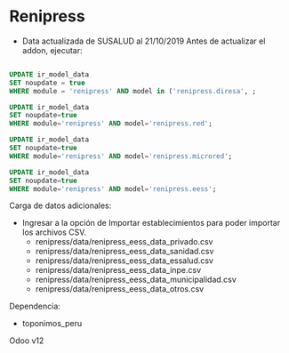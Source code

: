 Renipress
=========
- Data actualizada de SUSALUD al 21/10/2019
Antes de actualizar el addon, ejecutar:

```sql

UPDATE ir_model_data
SET noupdate = true
WHERE module = 'renipress' AND model in ('renipress.diresa', ;

UPDATE ir_model_data
SET noupdate=true
WHERE module='renipress' AND model='renipress.red';

UPDATE ir_model_data
SET noupdate=true
WHERE module='renipress' AND model='renipress.microred';

UPDATE ir_model_data
SET noupdate=true
WHERE module='renipress' AND model='renipress.eess';

```
Carga de datos adicionales:
- Ingresar a la opción de Importar establecimientos para poder importar los archivos CSV.
  - renipress/data/renipress_eess_data_privado.csv
  - renipress/data/renipress_eess_data_sanidad.csv
  - renipress/data/renipress_eess_data_essalud.csv
  - renipress/data/renipress_eess_data_inpe.csv
  - renipress/data/renipress_eess_data_municipalidad.csv
  - renipress/data/renipress_eess_data_otros.csv


Dependencia:
- toponimos_peru

Odoo v12
